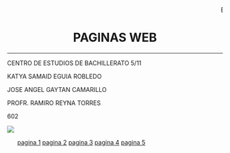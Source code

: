 <HTML>
<HEAD>
<TITLE>PORTADAINDEX</TITLE>
<HEAD>

<BODY>
  <p> <marquee>BIENVENIDO A NUESTRA PAGINA</marquee>
<CENTER><H1>PAGINAS WEB</H1></CENTER>
<HR>
<P>CENTRO DE ESTUDIOS DE BACHILLERATO 5/11
<P>KATYA SAMAID EGUIA ROBLEDO
<P>JOSE ANGEL GAYTAN CAMARILLO
<P>PROFR. RAMIRO REYNA TORRES 
<P>602
<P>
</BODY>
</HTML>
</HEAD>
<BODY>
<img src="cebcedrallogo.jpg">


</BODY>
</HTML>
 <ul>
          <a href="">pagina 1</a></li>
          <a href="">pagina 2</a></li>
          <a href="">pagina 3</a></li>
          <a href="">pagina 4</a></li> 
          <a href="">pagina 5</a></li>

